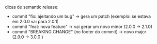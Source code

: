 dicas de semantic release:
- commit "fix: ajeitando um bug" -> gera um patch (exemplo: se estava em 2.0.0 vai para 2.0.1)
- commit "feat: nova feature" -> vai gerar um novo minor (2.0.0 -> 2.1.0)
- commit "BREAKING CHANGE" (no footer do commit) -> novo major (2.0.0 -> 3.0.0 )
